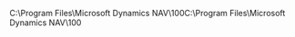 <span data-ttu-id="114bb-101">C:\\Program Files\\Microsoft Dynamics NAV\\100</span><span class="sxs-lookup"><span data-stu-id="114bb-101">C:\\Program Files\\Microsoft Dynamics NAV\\100</span></span>